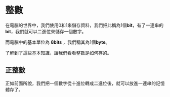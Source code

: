 # 整數

在電腦的世界中，我們使用0和1來儲存資料，我們把此稱為1個**bit**，有了一連串的**bit**，我們就可以二進位來儲存一個數字。

而電腦中的基本單位為 **8bits** ，我們稱其為1個**byte**。

了解到了這些基本知識，讓我們看看整數是如何存的。

## 正整數
正如前面所說，我們把一個數字從十進位轉成二進位後，就可以放進一連串的記憶體存了。
